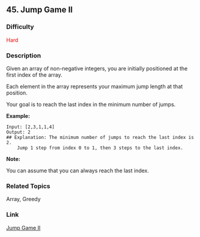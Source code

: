 ## 45. Jump Game II
### Difficulty

 <font color=red>Hard</font>

### Description

Given an array of non-negative integers, you are initially positioned at the
first index of the array.

Each element in the array represents your maximum jump length at that
position.

Your goal is to reach the last index in the minimum number of jumps.

**Example:**
            Input: [2,3,1,1,4]    Output: 2    ## Explanation: The minimum number of jumps to reach the last index is 2.        Jump 1 step from index 0 to 1, then 3 steps to the last index.

**Note:**

You can assume that you can always reach the last index.


### Related Topics

Array, Greedy


### Link
[Jump Game II](https://leetcode.com/problems/jump-game-ii)
